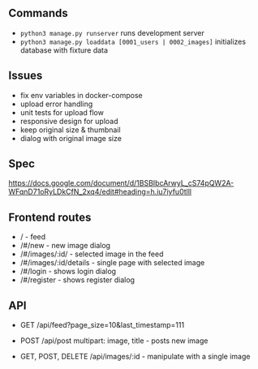 ## Commands

- `python3 manage.py runserver` runs development server
- `python3 manage.py loaddata [0001_users | 0002_images]` initializes database with fixture data

## Issues

- fix env variables in docker-compose
- upload error handling
- unit tests for upload flow
- responsive design for upload
- keep original size & thumbnail
- dialog with original image size

## Spec

https://docs.google.com/document/d/1BSBIbcArwyL_cS74pQW2A-WFqnD71oRyLDkCfN_2xq4/edit#heading=h.iu7iyfu0tlll


## Frontend routes

- / - feed
- /#/new - new image dialog
- /#/images/:id/ - selected image in the feed
- /#/images/:id/details - single page with selected image
- /#/login - shows login dialog
- /#/register - shows register dialog

## API

- GET /api/feed?page_size=10&last_timestamp=111
- POST /api/post multipart: image, title - posts new image

- GET, POST, DELETE /api/images/:id - manipulate with a single image
